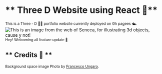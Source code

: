 # ** Three D Website using React 🚀**
<sub> This is a Three - D 🤦‍♂️ portfolio website currently deployed on Gh pagees 🛳️. </sub>
![This is an image from the web of Seneca, for illustrating 3d objects, cause y not!](https://m.media-amazon.com/images/I/416NAHJ2+ES._AC_SX679_.jpg)
<sub> Hey! Welcoming all feature update 💠 
## ** Credits 🤟 **

<sub> Background space image Photo by [Francesco Ungaro](https://www.pexels.com/photo/starry-sky-998641/). </sub>

</sub>
